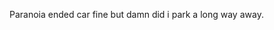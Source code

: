 <!--
id: 187255827
link: http://kevinisom.info/post/187255827/paranoia-ended-car-fine-but-damn-did-i-park-a-long
slug: paranoia-ended-car-fine-but-damn-did-i-park-a-long
date: Mon Sep 14 2009 11:10:36 GMT+1200 (NZST)
raw: {"blog_name":"kevinisom","id":187255827,"post_url":"http://kevinisom.info/post/187255827/paranoia-ended-car-fine-but-damn-did-i-park-a-long","slug":"paranoia-ended-car-fine-but-damn-did-i-park-a-long","type":"text","date":"2009-09-13 23:10:36 GMT","timestamp":1252883436,"state":"published","format":"html","reblog_key":"mXueeqc5","tags":[],"short_url":"http://tmblr.co/Zw68YyBAKmJ","highlighted":[],"feed_item":"http://twitter.com/kev_nz/statuses/3963449704","from_feed_id":"650289","note_count":0,"title":null,"body":"<p>Paranoia ended car fine but damn did i park a long way away.</p>"}
publish: 2009-09-014
tags: 
title: null
-->


Paranoia ended car fine but damn did i park a long way away.


